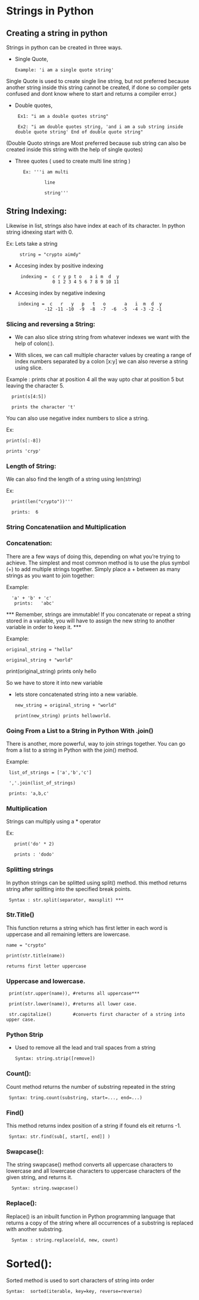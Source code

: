 # Strings in Python 


## Creating a string in python

Strings in python can be created in three ways.
+ Single Quote,

      Example: 'i am a single quote string' 
 
 Single Quote is used to create single line string, but not preferred because another string inside this string cannot be created, if done so compiler gets confused and dont know where to start and returns a compiler error.)
 
+ Double quotes,

       Ex1: "i am a double quotes string"

       Ex2: "i am double quotes string, 'and i am a sub string inside double quote string' End of double quote string"

(Double Quoto strings are Most preferred because sub string can also be created inside this string with the help of single quotes)

+ Three quotes ( used to create multi line string )

         Ex: '''i am multi
         
                 line
                 
                 string'''


## String Indexing:

Likewise in list, strings also have index at each of its character. In python string idnexing start with 0.

Ex: Lets take a string

         string = "crypto aimdy"

+ Accesing index by positive indexing

        indexing =  c r y p t o   a i m  d  y
                    0 1 2 3 4 5 6 7 8 9 10 11

+ Accesing index by negative indexing

       indexing =  c   r   y   p   t   o       a   i  m  d  y
                 -12 -11 -10  -9  -8  -7  -6  -5  -4 -3 -2 -1

### Slicing and reversing a String:

+ We can also slice string string from whatever indexes we want with the help of colon(:).

+ With slices, we can call multiple character values by creating a range of index numbers separated by a colon [x:y]
we can also reverse a string using slice.

Example : prints char at position 4 all the way upto char at position 5 but leaving the character 5.

      print(s[4:5])

      prints the character 't'


You can also use negative index numbers to slice a string.

Ex:           
    
    print(s[:-8])

    prints 'cryp'

### Length of String:

We can also find the length of a string using len(string)

Ex: 
     
      print(len("crypto"))'''

      prints:  6

### String Concatenatiion and Multiplication

### Concatenation:

There are a few ways of doing this, depending on what you’re trying to achieve. The simplest and most common method is to use the plus symbol (+) to add multiple strings together. Simply place a + between as many strings as you want to join together:

Example:

      'a' + 'b' + 'c'
       prints:   'abc'


*** Remember, strings are immutable! If you concatenate or repeat a string stored in a variable, you will have to assign the new string to another variable in order to keep it. ***

Example: 

    original_string = "hello"

    original_string + "world"
    
print(original_string) prints only hello

So we have to store it into new variable

+ lets store concatenated string into a new variable.

      new_string = original_string + "world"

      print(new_string) prints helloworld.

### Going From a List to a String in Python With .join()
There is another, more powerful, way to join strings together. You can go from a list to a string in Python with the join() method.

Example:

     list_of_strings = ['a','b','c']

     ','.join(list_of_strings)

     prints: 'a,b,c'

### Multiplication

Strings can multiply using a * operator

Ex:         

       print('do' * 2)

       prints : 'dodo'

### Splitting strings
In python strings can be splitted using split() method. this method returns string after splitting into the specified break points.

     Syntax : str.split(separator, maxsplit) ***



### Str.Title()
This function returns a string which has first letter in each word is uppercase and all remaining letters are lowercase. 

    name = "crypto"

    print(str.title(name))

    returns first letter uppercase


### Uppercase and lowercase.

     print(str.upper(name)), #returns all uppercase***

     print(str.lower(name)), #returns all lower case.

     str.capitalize()        #converts first character of a string into upper case.

### Python Strip

+ Used to remove all the lead and trail spaces from a string

      Syntax: string.strip([remove])


### Count():

Count method returns the number of substring repeated in the string

     Syntax: tring.count(substring, start=..., end=...)

### Find()
This method returns index position of a string if found els eit returns -1.

     Syntax: str.find(sub[, start[, end]] )

### Swapcase():

The string swapcase() method converts all uppercase characters to lowercase and all lowercase characters to uppercase characters of the given string, and returns it.

      Syntax: string.swapcase()

### Replace():

Replace() is an inbuilt function in Python programming language that returns a copy of the string where all occurrences of a substring is replaced with another substring.

      Syntax : string.replace(old, new, count)

# Sorted():

Sorted method is used to sort characters of string into order

    Syntax:  sorted(iterable, key=key, reverse=reverse)
 
